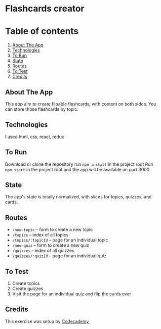 # Flashcards creator

# Table of contents
1. [About The App](#About-The-App)
2. [Technologies](#Technologies)
3. [To Run](#To-Run)
4. [State](#State)
5. [Routes](#Routes)
6. [To Test](#To-Test)
7. [Credits](#Credits)

## About The App
This app aim to create flipable flashcards, with content on both sides. You can store those flashcards by topic. 

## Technologies
I used html, css, react, redux

## To Run

Download or clone the repository 
run `npm install` in the project root
Run `npm start` in the project root and the app will be available on port 3000.

## State

The app's state is totally normalized, with slices for topics, quizzes, and cards.

## Routes

- `/new-topic` – form to create a new topic
- `/topics` – index of all topics
- `/topics/:topicId` – page for an individual topic
- `/new-quiz` – form to create a new quiz
- `/quizzes` – index of all quizzes
- `/quizzes/:quizId` – page for an individual quiz

## To Test

1. Create topics
2. Create quizzes
3. Visit the page for an individual quiz and flip the cards over

## Credits

This exercise was setup by [Codecademy](https://www.codecademy.com/)